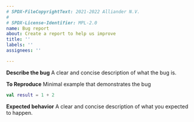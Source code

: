 ```yaml
---
# SPDX-FileCopyrightText: 2021-2022 Alliander N.V.
#
# SPDX-License-Identifier: MPL-2.0
name: Bug report
about: Create a report to help us improve
title: ''
labels: ''
assignees: ''

---
```


**Describe the bug**
A clear and concise description of what the bug is.

**To Reproduce**
Minimal example that demonstrates the bug

```kotlin
val result = 1 + 2
```

**Expected behavior**
A clear and concise description of what you expected to happen.
